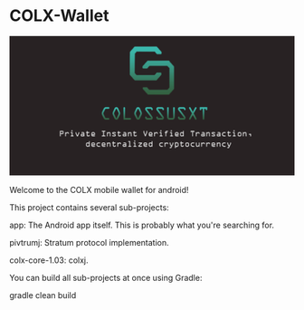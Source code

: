 # COLX-Wallet

![alt text](https://github.com/ColossusCoinXT/COLX-Android/blob/master/banner/Feature%20image.jpg)

Welcome to the COLX mobile wallet for android!




This project contains several sub-projects:

app: The Android app itself. This is probably what you're searching for.

pivtrumj: Stratum protocol implementation.

colx-core-1.03: colxj.

You can build all sub-projects at once using Gradle:

gradle clean build
